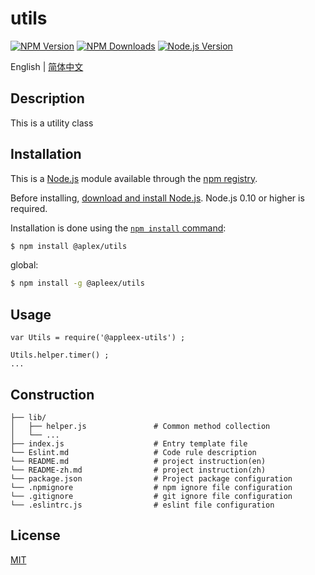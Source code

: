 # utils
[![NPM Version][npm-image]][npm-url]
[![NPM Downloads][downloads-image]][downloads-url]
[![Node.js Version][node-version-image]][node-version-url]

English | [简体中文](./README-zh.md)

## Description
This is a utility class

## Installation
This is a [Node.js](https://nodejs.org/en/) module available through the
[npm registry](https://www.npmjs.com/).

Before installing, [download and install Node.js](https://nodejs.org/en/download/).
Node.js 0.10 or higher is required.

Installation is done using the
[`npm install` command](https://docs.npmjs.com/getting-started/installing-npm-packages-locally):

```bash
$ npm install @aplex/utils
```

global:
```bash
$ npm install -g @apleex/utils
```

## Usage
```
var Utils = require('@appleex-utils') ;

Utils.helper.timer() ;
...
```

## Construction
```
├── lib/                     
│   ├── helper.js               # Common method collection
│   └── ...
├── index.js                    # Entry template file
└── Eslint.md                   # Code rule description
└── README.md                   # project instruction(en)
└── README-zh.md                # project instruction(zh)
└── package.json                # Project package configuration
└── .npmignore                  # npm ignore file configuration
└── .gitignore                  # git ignore file configuration
└── .eslintrc.js                # eslint file configuration
```

## License

[MIT](https://github.com/Appleec/aplex-utils/blob/master/LICENSE)

[npm-image]: https://img.shields.io/npm/v/@aplex/utils.svg
[npm-url]: https://npmjs.org/package/@aplex/utils
[node-version-image]: https://img.shields.io/node/v/@aplex/utils.svg
[node-version-url]: https://nodejs.org/en/download/
[downloads-image]: https://img.shields.io/npm/dm/@aplex/utils.svg
[downloads-url]: https://npmjs.org/package/@aplex/utils
